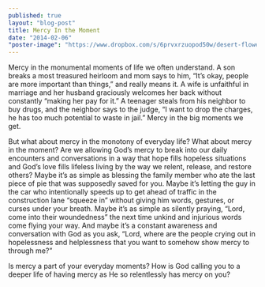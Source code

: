 ```yaml
---
published: true
layout: "blog-post"
title: Mercy In the Moment
date: "2014-02-06"
"poster-image": "https://www.dropbox.com/s/6prvxrzuopod50w/desert-flower.jpg"
---
```


Mercy in the monumental moments of life we often understand.  A son breaks a most treasured heirloom and mom says to him, “It’s okay, people are more important than things,” and really means it.   A wife is unfaithful in marriage and her husband graciously welcomes her back without constantly “making her pay for it.”  A teenager steals from his neighbor to buy drugs, and the neighbor says to the judge, “I want to drop the charges, he has too much potential to waste in jail.”  Mercy in the big moments we get.

But what about mercy in the monotony of everyday life?  What about mercy in the moment?  Are we allowing God’s mercy to break into our daily encounters and conversations in a way that hope fills hopeless situations and God’s love fills lifeless living by the way we relent, release, and restore others? Maybe it’s as simple as blessing the family member who ate the last piece of pie that was supposedly saved for you.  Maybe it’s letting the guy in the car who intentionally speeds up to get ahead of traffic in the construction lane “squeeze in” without giving him words, gestures, or curses under your breath.  Maybe it’s as simple as silently praying, “Lord, come into their woundedness” the next time unkind and injurious words come flying your way.  And maybe it’s a constant awareness and conversation with God as you ask, “Lord, where are the people crying out in hopelessness and helplessness that you want to somehow show mercy to through me?”

Is mercy a part of your everyday moments?  How is God calling you to a deeper life of having mercy as He so relentlessly has mercy on you?